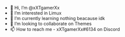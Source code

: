 - 👋 Hi, I’m @xXTgamerXx
- 👀 I’m interested in Limux
- 🌱 I’m currently learning nothing beacause idk
- 💞️ I’m looking to collaborate on Themes
- 📫 How to reach me - xXTgamerXx#6134 on Discord

<!---
xXTgamerXx/xXTgamerXx is a ✨ special ✨ repository because its `README.md` (this file) appears on your GitHub profile.
You can click the Preview link to take a look at your changes.
--->
